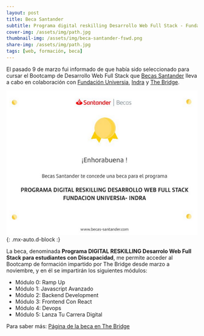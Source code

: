 ```yaml
---
layout: post
title: Beca Santander
subtitle: Programa digital reskilling Desarrollo Web Full Stack - Fundación Universia - Indra
cover-img: /assets/img/path.jpg
thumbnail-img: /assets/img/beca-santander-fswd.png
share-img: /assets/img/path.jpg
tags: [web, formación, beca]
---
```


El pasado 9 de marzo fui informado de que había sido seleccionado para cursar el Bootcamp de Desarrollo Web Full Stack que [Becas Santander](https://www.becas-santander.com/es/index.html) lleva a cabo en colaboración con [Fundación Universia](https://jobs.universia.net/), [Indra](https://www.indracompany.com/) y [The Bridge](https://www.thebridge.tech/).

![¡Conseguido!](/assets/img/beca-santander-fswd.png){: .mx-auto.d-block :}

La beca, denominada **Programa DIGITAL RESKILLING Desarrolo Web Full Stack para estudiantes con Discapacidad**, me permite acceder al Bootcamp de formación impartido por The Bridge desde marzo a noviembre, y en él se impartirán los siguientes módulos:

- Módulo 0: Ramp Up 
- Módulo 1: Javascript Avanzado 
- Módulo 2: Backend Development 
- Módulo 3: Frontend Con React 
- Módulo 4: Devops
- Módulo 5: Lanza Tu Carrera Digital 

Para saber más: [Página de la beca en The Bridge](https://www.thebridge.tech/curso/bootcamp-indra-fundacion-universia#solicitud-beca)